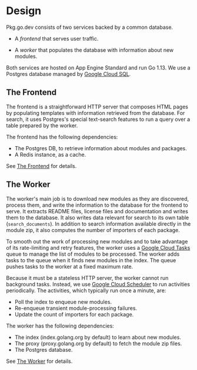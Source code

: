 # Design

Pkg.go.dev consists of two services backed by a common database.

- A _frontend_ that serves user traffic.

- A _worker_ that populates the database with information about new modules.

Both services are hosted on App Engine Standard and run Go 1.13. We use a
Postgres database managed by [Google Cloud SQL](https://cloud.google.com/sql).

## The Frontend

The frontend is a straightforward HTTP server that composes HTML pages by
populating templates with information retrieved from the database. For search,
it uses Postgres's special text-search features to run a query over a table
prepared by the worker.

The frontend has the following dependencies:

- The Postgres DB, to retrieve information about modules and packages.
- A Redis instance, as a cache.

See [The Frontend](frontend.md) for details.

## The Worker

The worker's main job is to download new modules as they are discovered, process
them, and write the information to the database for the frontend to serve. It
extracts README files, license files and documentation and writes them to the
database. It also writes data relevant for search to its own table
(`search_documents`). In addition to search information available directly in
the module zip, it also computes the number of importers of each package.

To smooth out the work of processing new modules and to take advantage of its
rate-limiting and retry features, the worker uses a
[Google Cloud Tasks](https://cloud.google.com/tasks) queue to manage the list of modules to be
processed. The worker adds tasks to the queue when it finds new modules in the index.
The queue pushes tasks to the worker at a fixed maximum rate.

Because it must be a stateless HTTP server, the worker cannot run background
tasks. Instead, we use [Google Cloud
Scheduler](https://cloud.google.com/scheduler) to run activities periodically.
The activities, which typically run once a minute, are:

- Poll the index to enqueue new modules.
- Re-enqueue transient module-processing failures.
- Update the count of importers for each package.

The worker has the following dependencies:

- The index (index.golang.org by default) to learn about new modules.
- The proxy (proxy.golang.org by default) to fetch the module zip files.
- The Postgres database.

See [The Worker](worker.md) for details.
